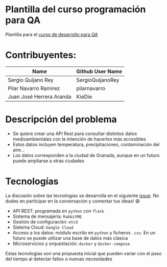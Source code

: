 
# Plantilla del curso programación para QA

Plantilla para el [curso de desarrollo para QA](https://jj.github.io/curso-tdd)


# Contribuyentes:

| Name                     | Github User Name  |
| ----                     | ---               |
| Sergio Quijano Rey       | SergioQuijanoRey  |
| Pilar Navarro Ramírez    | pilarnavarro      |
| Juan José Herrera Aranda | KieDie            |

# Descripción del problema

* Se quiere crear una API Rest para consultar distintos datos medioambientales con la intención de hacerlos más accesibles
* Estos datos incluyen temperatura, precipitaciones, contaminación del aire...
* Los datos corresponden a la ciudad de Granada, aunque en un futuro puede ampliarse a otras ciudades

# Tecnologías

La discusión sobre las tecnologías se desarrolla en el siguiente [issue](https://github.com/tdd-JSP/TDD-curso/issues/6). No dudes en participar en la conversación y comentar tus ideas! :smile:

* API REST: programada en `python` con `flask`
* Sistema de mensajería: `RabbitMQ`
* Gestión de configuración: `etcd`
* Sistema Cloud: `Google Cloud`
* Acceso a los datos: módulo escrito en `python` y ficheros `.csv`. En un futuro se puede utilizar una base de datos más clásica
* Microservicios y orquestación: `docker` y `docker-compose`

Estas tecnologías son una propuesta inicial que pueden variar con el paso del tiempo al detectar fallos o nuevas necesidades
